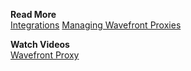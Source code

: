 **Read More**<br/>
[Integrations](https://docs.wavefront.com/integrations.html)
[Managing Wavefront Proxies](https://docs.wavefront.com/proxies_installing.html)


**Watch Videos**<br/>
[Wavefront Proxy](https://youtu.be/Lrm8UuxrsqA)
